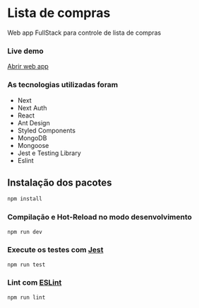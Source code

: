 # Lista de compras

Web app FullStack para controle de lista de compras

### Live demo

[Abrir web app](https://grocery-list-app-bay.vercel.app)

### As tecnologias utilizadas foram

- Next
- Next Auth
- React
- Ant Design
- Styled Components
- MongoDB
- Mongoose
- Jest e Testing Library
- Eslint

## Instalação dos pacotes

```sh
npm install
```

### Compilação e Hot-Reload no modo desenvolvimento

```sh
npm run dev
```

### Execute os testes com [Jest](https://jestjs.io/pt-BR/)

```sh
npm run test
```

### Lint com [ESLint](https://eslint.org/)

```sh
npm run lint
```
